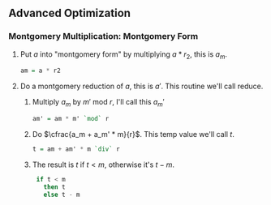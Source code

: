 ## Advanced Optimization

### Montgomery Multiplication: Montgomery Form


1. Put $a$ into "montgomery form" by multiplying $a * r_2$, this is
   $a_m$.

   ```haskell
   am = a * r2
   ```
 
1. Do a montgomery reduction of $a$, this is $a'$. This routine we'll
   call $\text{reduce}$.

   1. Multiply $a_m$ by $m'\ \text{mod}\ r$, I'll call this $a_m'$

	  ```haskell
	  am' = am * m' `mod` r
	  ```

   1. Do $\cfrac{a_m + a_m' * m}{r}$. This temp value we'll call $t$.

	  ```haskell
	  t = am + am' * m `div` r
	  ```

   1. The result is $t$ if $t < m$, otherwise it's $t - m$.
	  ```haskell
	   if t < m
         then t
         else t - m
	  ```
